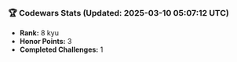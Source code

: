### 🏆 Codewars Stats (Updated: 2025-03-10 05:07:12 UTC)

- **Rank:** 8 kyu
- **Honor Points:** 3
- **Completed Challenges:** 1
